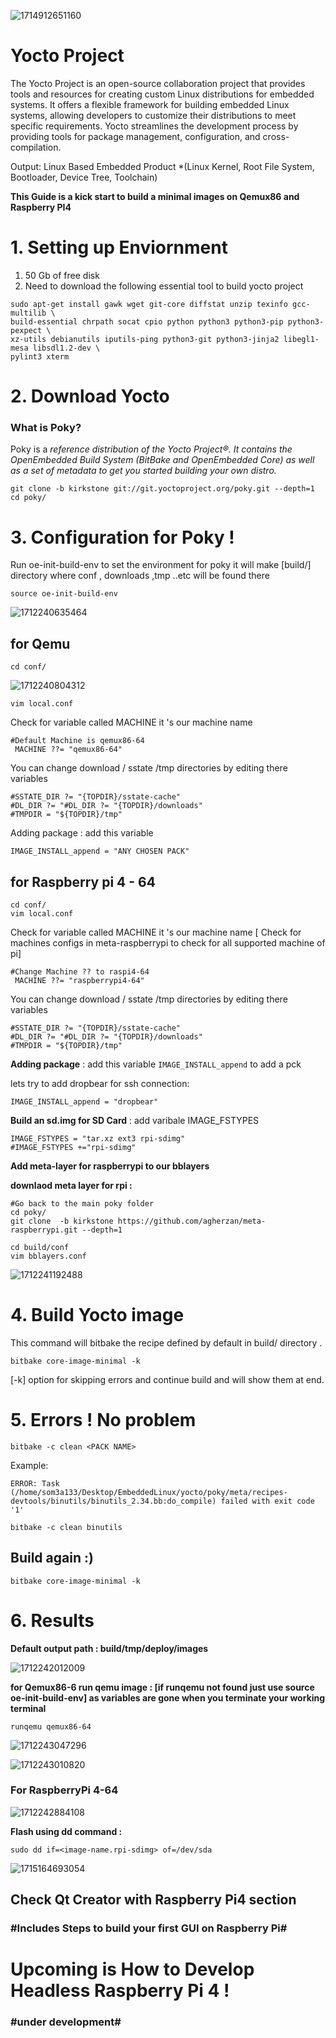 ![1714912651160](image/README/1714912651160.png)

# Yocto Project

The Yocto Project is an open-source collaboration project that provides tools and resources for creating custom Linux distributions for embedded systems. It offers a flexible framework for building embedded Linux systems, allowing developers to customize their distributions to meet specific requirements. Yocto streamlines the development process by providing tools for package management, configuration, and cross-compilation.

Output: Linux Based Embedded Product
*(Linux Kernel, Root File System, Bootloader, Device Tree, Toolchain)

**This Guide is a kick start to build a minimal images on Qemux86 and Raspberry PI4**

# 1. Setting up Enviornment

1. 50 Gb of free disk
2. Need to download the following essential tool to build yocto project

```shell
sudo apt-get install gawk wget git-core diffstat unzip texinfo gcc-multilib \
build-essential chrpath socat cpio python python3 python3-pip python3-pexpect \
xz-utils debianutils iputils-ping python3-git python3-jinja2 libegl1-mesa libsdl1.2-dev \
pylint3 xterm
```

# 2. Download Yocto

### What is Poky?

Poky is a *reference distribution of the Yocto Project®. It contains the OpenEmbedded Build System (BitBake and OpenEmbedded Core) as well as a set of metadata to get you started building your own distro.*

```
git clone -b kirkstone git://git.yoctoproject.org/poky.git --depth=1
cd poky/
```

# 3. Configuration for Poky !

Run oe-init-build-env to set the environment for poky it will make [build/] directory where conf , downloads ,tmp ..etc will be found there

```
source oe-init-build-env
```

![1712240635464](image/READEME/1712240635464.png)

## for Qemu

```
cd conf/
```

![1712240804312](image/READEME/1712240804312.png)

```
vim local.conf
```

Check for variable called MACHINE  it 's our machine name

```
#Default Machine is qemux86-64
 MACHINE ??= "qemux86-64"
```

You can change download / sstate /tmp directories by editing there variables

```
#SSTATE_DIR ?= "{TOPDIR}/sstate-cache"
#DL_DIR ?= "#DL_DIR ?= "{TOPDIR}/downloads"
#TMPDIR = "${TOPDIR}/tmp"
```

Adding package : add this variable

```
IMAGE_INSTALL_append = "ANY CHOSEN PACK" 
```

## for Raspberry pi 4 - 64

```
cd conf/
vim local.conf
```

Check for variable called MACHINE  it 's our machine name [ Check for machines configs in meta-raspberrypi to check for all supported machine of pi]

```
#Change Machine ?? to raspi4-64
 MACHINE ??= "raspberrypi4-64"
```

You can change download / sstate /tmp directories by editing there variables

```
#SSTATE_DIR ?= "{TOPDIR}/sstate-cache"
#DL_DIR ?= "#DL_DIR ?= "{TOPDIR}/downloads"
#TMPDIR = "${TOPDIR}/tmp"
```

**Adding package** : add this variable `IMAGE_INSTALL_append`  to add a pck

lets try to add dropbear for ssh connection:

```
IMAGE_INSTALL_append = "dropbear" 
```

**Build an sd.img for SD Card** : add varibale IMAGE_FSTYPES

```
IMAGE_FSTYPES = "tar.xz ext3 rpi-sdimg"
#IMAGE_FSTYPES +="rpi-sdimg"
```

**Add meta-layer for raspberrypi to our bblayers**

**downlaod meta layer for rpi :**

```
#Go back to the main poky folder
cd poky/
git clone  -b kirkstone https://github.com/agherzan/meta-raspberrypi.git --depth=1
```

```
cd build/conf
vim bblayers.conf
```

![1712241192488](image/READEME/1712241192488.png)

# 4. Build Yocto image

This command will bitbake the recipe defined by default in build/ directory .

```
bitbake core-image-minimal -k 
```

[-k] option for skipping errors and continue build and will show them at end.

# 5. Errors ! No problem

```
bitbake -c clean <PACK NAME>
```

Example:

```
ERROR: Task (/home/som3a133/Desktop/EmbeddedLinux/yocto/poky/meta/recipes-devtools/binutils/binutils_2.34.bb:do_compile) failed with exit code '1'
```

```
bitbake -c clean binutils
```

## Build again :)

```
bitbake core-image-minimal -k 
```

# 6. Results

**Default output path : build/tmp/deploy/images**

![1712242012009](image/READEME/1712242012009.png)

**for Qemux86-6 run qemu image : [if runqemu not found just use source oe-init-build-env] as variables are gone when you terminate your working terminal**

```
runqemu qemux86-64
```

![1712243047296](image/READEME/1712243047296.png)

![1712243010820](image/READEME/1712243010820.png)

### **For RaspberryPi 4-64**

![1712242884108](image/READEME/1712242884108.png)

**Flash using dd command :**

```
sudo dd if=<image-name.rpi-sdimg> of=/dev/sda
```

![1715164693054](image/README/1715164693054.png)

## Check Qt Creator with Raspberry Pi4 section

### #Includes Steps to build your first GUI on Raspberry Pi#


# **Upcoming is How to Develop Headless Raspberry Pi 4 !**

### #under development#
